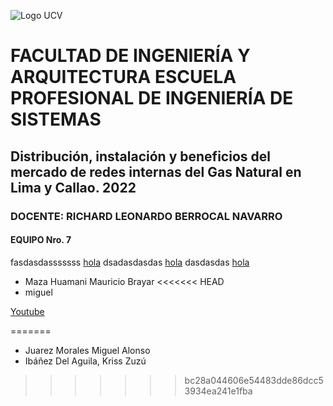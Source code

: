![Logo UCV](https://ucv.blackboard.com/branding/_1_1/loginLogo/CustomLoginLogo.png?m=k9sq4hbz)

# FACULTAD DE INGENIERÍA Y ARQUITECTURA ESCUELA PROFESIONAL DE INGENIERÍA DE SISTEMAS

## Distribución, instalación y beneficios del mercado de redes internas del Gas Natural en Lima y Callao. 2022

### DOCENTE: RICHARD LEONARDO BERROCAL NAVARRO

#### EQUIPO Nro. 7

fasdasdasssssss [hola] dsadasdasdas [hola] dasdasdas [hola] 

* Maza Huamani Mauricio Brayar
<<<<<<< HEAD
* miguel 

[Youtube](https://www.youtube.com/)

=======
* Juarez Morales Miguel Alonso
* Ibáñez Del Aguila, Kriss Zuzú
>>>>>>> bc28a044606e54483dde86dcc53934ea241e1fba

[hola]: https://www.youtube.com/